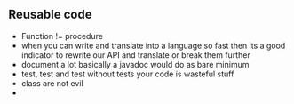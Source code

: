 ## Reusable code

* Function != procedure
* when you can write and translate into a language so fast then its a good indicator to rewrite our API and translate or break them further
* document a lot basically a javadoc would do as bare minimum
* test, test and test without tests your code is wasteful stuff
* class are not evil
* 